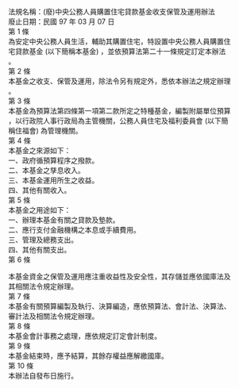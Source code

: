 法規名稱：(廢)中央公務人員購置住宅貸款基金收支保管及運用辦法  
廢止日期：民國 97 年 03 月 07 日  
第 1 條  
為安定中央公務人員生活，輔助其購置住宅，特設置中央公務人員購置住  
宅貸款基金 (以下簡稱本基金) ，並依預算法第二十一條規定訂定本辦法  
。  
第 2 條  
本基金之收支、保管及運用，除法令另有規定外，悉依本辦法之規定辦理  
。  
第 3 條  
本基金為預算法第四條第一項第二款所定之特種基金，編製附屬單位預算  
，以行政院人事行政局為主管機關，公務人員住宅及福利委員會 (以下簡  
稱住福會) 為管理機關。  
第 4 條  
本基金之來源如下：  
一、政府循預算程序之撥款。  
二、本基金之孳息收入。  
三、本基金運用所生之收益。  
四、其他有關收入。  
第 5 條  
本基金之用途如下：  
一、辦理本基金有關之貸款及墊款。  
二、應行支付金融機構之本息或手續費用。  
三、管理及總務支出。  
四、其他有關支出。  
第 6 條  


本基金資金之保管及運用應注重收益性及安全性，其存儲並應依國庫法及  
其相關法令規定辦理。  
第 7 條  
本基金有關預算編製及執行、決算編造，應依預算法、會計法、決算法、  
審計法及相關法令規定辦理。  
第 8 條  
本基金會計事務之處理，應依規定訂定會計制度。  
第 9 條  
本基金結束時，應予結算，其餘存權益應解繳國庫。  
第 10 條  
本辦法自發布日施行。  



